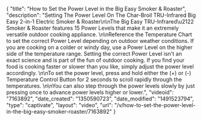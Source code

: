 {
    "title": "How to Set the Power Level in the Big Easy Smoker & Roaster",
    "description": "Setting The Power Level On The Char-Broil TRU-Infrared Big Easy 2-in-1 Electric Smoker & Roaster\n\nThe Big Easy TRU-Infrared\u2122 Smoker & Roaster features 15 Power Levels that make it an extremely versatile outdoor cooking appliance. \n\nReference the Temperature Chart to set the correct Power Level depending on outdoor weather conditions. If you are cooking on a colder or windy day, use a Power Level on the higher side of the temperature range. Setting the correct Power Level isn't an exact science and is part of the fun of outdoor cooking.  If you find your food is cooking faster or slower than you like, simply adjust the power level accordingly. \n\nTo set the power level, press and hold either the (+) or (-) Temperature Control Button for 2 seconds to scroll rapidly through the temperatures. \n\nYou can also step through the power levels slowly by just pressing once to advance power levels higher or lower.",
    "videoid": "7163892",
    "date_created": "1350590723",
    "date_modified": "1491523794",
    "type": "captivate",
    "layout": "video",
    "url": "\/v\/how-to-set-the-power-level-in-the-big-easy-smoker-roaster\/7163892"
}